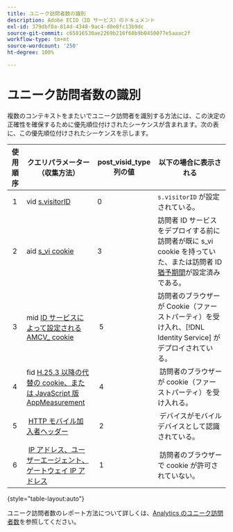 ```yaml
---
title: ユニーク訪問者数の識別
description: Adobe ECID（ID サービス）のドキュメント
exl-id: 379dbf0a-814d-4348-9ac4-d0e8fc13b9dc
source-git-commit: c65816530ae2269b216f60b9b0450077e5aaac2f
workflow-type: tm+mt
source-wordcount: '250'
ht-degree: 100%

---
```


# ユニーク訪問者数の識別

複数のコンテキストをまたいでユニーク訪問者を識別する方法には、この決定の正確性を確保するために優先順位付けされたシーケンスが含まれます。次の表に、この優先順位付けされたシーケンスを示します。


| 使用順序 | クエリパラメーター（収集方法） | post_visid_type 列の値 | 以下の場合に表示される |
|---|---|---|---|
|  1  | vid [s.visitorID](https://experienceleague.adobe.com/docs/analytics/implementation/vars/config-vars/visitorid.html?lang=ja)  | 0  | `s.visitorID` が設定されている。 |
|  2  | aid [s_vi cookie](https://experienceleague.adobe.com/docs/core-services/interface/administration/ec-cookies/cookies-analytics.html?lang=ja#section-5d50a078de444d12b7d927d68ff3b679)  | 3  | 訪問者 ID サービスをデプロイする前に訪問者が既に s_vi cookie を持っていた、または訪問者 ID [猶予期間](https://experienceleague.adobe.com/docs/id-service/using/reference/analytics-reference/grace-period.html?lang=ja)が設定済みである。 |
|  3  | mid [ID サービスによって設定される AMCV_ cookie](../introduction/cookies.md) |  5  | 訪問者のブラウザーが Cookie（ファーストパーティ）を受け入れ、[!DNL Identity Service] がデプロイされている。 |
|  4  | fid [H.25.3 以降の代替の cookie、または JavaScript 版 AppMeasurement](https://experienceleague.adobe.com/docs/core-services/interface/administration/ec-cookies/cookies-analytics.html?lang=ja#section-65e33f9bfc264959ac1513e2f4b10ac7) |  4  |  訪問者のブラウザーが cookie（ファーストパーティ）を受け入れる。  |
|  5  |  [HTTP モバイル加入者ヘッダー](https://experienceleague.adobe.com/docs/analytics/export/analytics-data-feed/data-feed-contents/datafeeds-reference.html?lang=ja) |  2  |  デバイスがモバイルデバイスとして認識されている。  |
|  6  |  [IP アドレス、ユーザーエージェント、ゲートウェイ IP アドレス](https://experienceleague.adobe.com/docs/analytics/components/metrics/unique-visitors.html?lang=ja) |  1  |  訪問者のブラウザーで cookie が許可されていない。 |

{style="table-layout:auto"}

ユニーク訪問者数のレポート方法について詳しくは、[Analytics のユニーク訪問者数](https://experienceleague.adobe.com/docs/analytics/components/metrics/unique-visitors.html?lang=ja)を参照してください。
